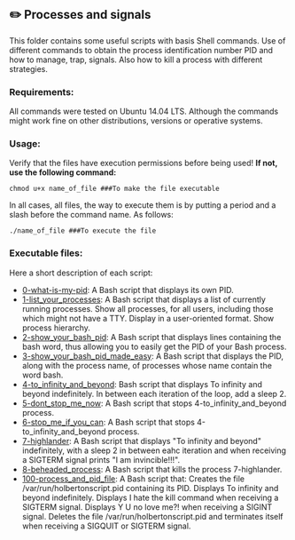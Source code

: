 ## :pencil2: Processes and signals
This folder contains some useful scripts with basis Shell commands. Use of different commands to obtain the process identification number PID and how to manage, trap, signals. Also how to kill a process with different strategies.

### Requirements:
All commands were tested on Ubuntu 14.04 LTS. Although the commands might work fine on other distributions, versions or operative systems.

### Usage:
Verify that the files have execution permissions before being used! **If not, use the following command:**

    chmod u+x name_of_file ###To make the file executable

In all cases, all files, the way to execute them is by putting a period and a slash before the command name. As follows:

    ./name_of_file ###To execute the file

### Executable files:
Here a short description of each script:

+ [0-what-is-my-pid](https://github.com/dmhenaopa/holberton-system_engineering-devops/blob/master/0x05-processes_and_signals/0-what-is-my-pid): A Bash script that displays its own PID.
+ [1-list_your_processes](https://github.com/dmhenaopa/holberton-system_engineering-devops/blob/master/0x05-processes_and_signals/1-list_your_processes): A Bash script that displays a list of currently running processes. Show all processes, for all users, including those which might not have a TTY. Display in a user-oriented format. Show process hierarchy.
+ [2-show_your_bash_pid](https://github.com/dmhenaopa/holberton-system_engineering-devops/blob/master/0x05-processes_and_signals/2-show_your_bash_pid): A Bash script that displays lines containing the bash word, thus allowing you to easily get the PID of your Bash process.
+ [3-show_your_bash_pid_made_easy](https://github.com/dmhenaopa/holberton-system_engineering-devops/blob/master/0x05-processes_and_signals/3-show_your_bash_pid_made_easy): A Bash script that displays the PID, along with the process name, of processes whose name contain the word bash.
+ [4-to_infinity_and_beyond](https://github.com/dmhenaopa/holberton-system_engineering-devops/blob/master/0x05-processes_and_signals/4-to_infinity_and_beyond): Bash script that displays To infinity and beyond indefinitely. In between each iteration of the loop, add a sleep 2.
+ [5-dont_stop_me_now](https://github.com/dmhenaopa/holberton-system_engineering-devops/blob/master/0x05-processes_and_signals/5-dont_stop_me_now): A Bash script that stops 4-to_infinity_and_beyond process.
+ [6-stop_me_if_you_can](https://github.com/dmhenaopa/holberton-system_engineering-devops/blob/master/0x05-processes_and_signals/6-stop_me_if_you_can): A Bash script that stops 4-to_infinity_and_beyond process.
+ [7-highlander](https://github.com/dmhenaopa/holberton-system_engineering-devops/blob/master/0x05-processes_and_signals/7-highlander): A Bash script that displays "To infinity and beyond" indefinitely, with a sleep 2 in between eahc iteration and when receiving a SIGTERM signal prints "I am invincible!!!".
+ [8-beheaded_process](https://github.com/dmhenaopa/holberton-system_engineering-devops/blob/master/0x05-processes_and_signals/8-beheaded_process): A Bash script that kills the process 7-highlander.
+ [100-process_and_pid_file](https://github.com/dmhenaopa/holberton-system_engineering-devops/blob/master/0x05-processes_and_signals/100-process_and_pid_file): A Bash script that: Creates the file /var/run/holbertonscript.pid containing its PID. Displays To infinity and beyond indefinitely. Displays I hate the kill command when receiving a SIGTERM signal. Displays Y U no love me?! when receiving a SIGINT signal. Deletes the file /var/run/holbertonscript.pid and terminates itself when receiving a SIGQUIT or SIGTERM signal.

<!--stackedit_data:
eyJoaXN0b3J5IjpbMTI4NDY3ODgyNV19
-->